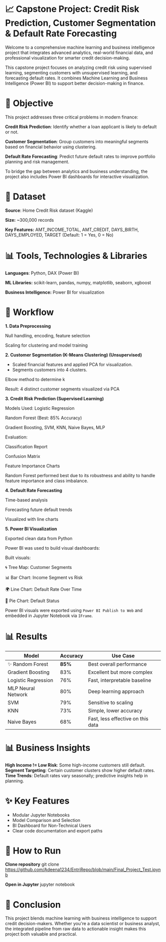 # 📈 Capstone Project: Credit Risk Prediction, Customer Segmentation & Default Rate Forecasting
Welcome to a comprehensive machine learning and business intelligence project that integrates advanced analytics, real-world financial data, and professional visualization for smarter credit decision-making.

This capstone project focuses on analyzing credit risk using supervised learning, segmenting customers with unsupervised learning, and forecasting default rates. It combines Machine Learning and Business Intelligence (Power BI) to support better decision-making in finance.


#  🔎 Objective
This project addresses three critical problems in modern finance:

**Credit Risk Prediction**: Identify whether a loan applicant is likely to default or not.

**Customer Segmentation**: Group customers into meaningful segments based on financial behavior using clustering.

**Default Rate Forecasting**: Predict future default rates to improve portfolio planning and risk management.

To bridge the gap between analytics and business understanding, the project also includes Power BI dashboards for interactive visualization.

# 📅 Dataset

**Source**: Home Credit Risk dataset (Kaggle)

**Size:** ~300,000 records

**Key Features:** AMT_INCOME_TOTAL, AMT_CREDIT, DAYS_BIRTH, DAYS_EMPLOYED, TARGET (Default: 1 = Yes, 0 = No)



# 📊 Tools, Technologies & Libraries

**Languages**: Python, DAX (Power BI)

**ML Libraries:** scikit-learn, pandas, numpy, matplotlib, seaborn, xgboost

**Business Intelligence:** Power BI for visualization


# 🔄 Workflow

**1. Data Preprocessing**

Null handling, encoding, feature selection

Scaling for clustering and model training

**2. Customer Segmentation (K-Means Clustering) (Unsupervised)**

- Scaled financial features and applied PCA for visualization.
- Segments customers into 4 clusters.

Elbow method to determine k

Result: 4 distinct customer segments visualized via PCA

**3. Credit Risk Prediction (Supervised Learning)**

Models Used: Logistic Regression

Random Forest (Best: 85% Accuracy)

Gradient Boosting, SVM, KNN, Naive Bayes, MLP

Evaluation:

Classification Report

Confusion Matrix

Feature Importance Charts

Random Forest performed best due to its robustness and ability to handle feature importance and class imbalance.


**4. Default Rate Forecasting**

Time-based analysis

Forecasting future default trends

Visualized with line charts

**5. Power BI Visualization**

Exported clean data from Python

Power BI was used to build visual dashboards:

Built visuals:

🌀 Tree Map: Customer Segments

📊 Bar Chart: Income Segment vs Risk

🌍 Line Chart: Default Rate Over Time

🔹 Pie Chart: Default Status

Power BI visuals were exported using `Power BI Publish to Web` and embedded in Jupyter Notebook via `IFrame`.


# 📊 Results

| Model               | Accuracy | Use Case                          |
| ------------------- | -------- | --------------------------------- |
| ✨ Random Forest     | **85%**  | Best overall performance          |
| Gradient Boosting   | 83%      | Excellent but more complex        |
| Logistic Regression | 76%      | Fast, interpretable baseline      |
| MLP Neural Network  | 80%      | Deep learning approach            |
| SVM                 | 79%      | Sensitive to scaling              |
| KNN                 | 73%      | Simple, lower accuracy            |
| Naive Bayes         | 68%      | Fast, less effective on this data |


# 📊 Business Insights

**High Income != Low Risk**: Some high-income customers still default.
**Segment Targeting**: Certain customer clusters show higher default rates.
**Time Trends**: Default rates vary seasonally; predictive insights help in planning.

# ✨ Key Features

* Modular Jupyter Notebooks
* Model Comparison and Selection
* BI Dashboard for Non-Technical Users
* Clear code documentation and export paths


# 🚀 How to Run

 **Clone repository** 
git clone https://github.com/Adeena1234/EntriRepo/blob/main/Final_Project_Test.ipynb

**Open in Jupyter**
jupyter notebook


# 📢 Conclusion

This project blends machine learning with business intelligence to support credit decision-makers. Whether you're a data scientist or business analyst, the integrated pipeline from raw data to actionable insight makes this project both valuable and practical.

